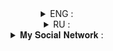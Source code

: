 <details align = "center">
<summary>ENG : </summary>

###### This library is designed to work with the randomall.ru site API

###### example :
```
from randomMallAPI import randomMallAPI
randomMallAPI = randomMallAPI()
suggestions = print(randomMallAPI.suggestions().suggestions0)
```
</details>

<details align = "center">
<summary>RU : </summary>

###### Эта библиотека предназначена для работы с API сайта randomall.ru.

###### Пример :
```
from randomMallAPI import randomMallAPI
randomMallAPI = randomMallAPI()
suggestions = print(randomMallAPI.suggestions().suggestions0)
````
</details>

<details align = "center">
<summary>𝐌𝐲 𝐒𝐨𝐜𝐢𝐚𝐥 𝐍𝐞𝐭𝐰𝐨𝐫𝐤 : </summary>
 <br>
 <a href = "https://vk.com/Proxy1Mallet" target="_blank">
 <img src = "https://img.shields.io/badge/𝐕𝐊-92000a?style=for-the-badge&logo=vk&logoColor=red">
 </br>
 <br>
 <a href = "https://t.me/Proxy1Mallet" target="_blank">
 <img src = "https://img.shields.io/badge/𝐓𝐄𝐋𝐄𝐆𝐑𝐀𝐌-92000a?style=for-the-badge&logo=tg&logoColor=red">
 </br>
</details>
